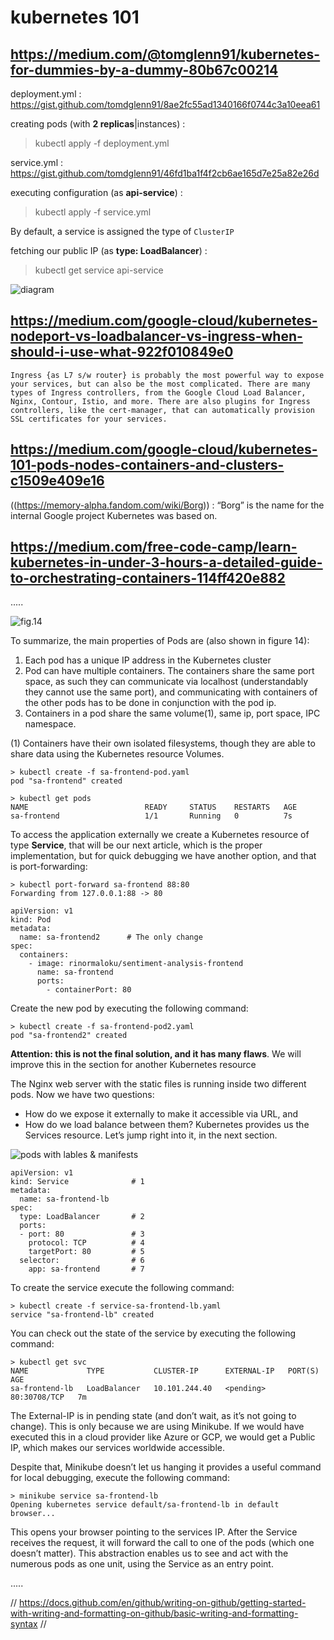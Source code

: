 # kubernetes 101

## https://medium.com/@tomglenn91/kubernetes-for-dummies-by-a-dummy-80b67c00214

deployment.yml : https://gist.github.com/tomdglenn91/8ae2fc55ad1340166f0744c3a10eea61 

creating pods (with __2 replicas__|instances) :

> kubectl apply -f deployment.yml

service.yml : https://gist.github.com/tomdglenn91/46fd1ba1f4f2cb6ae165d7e25a82e26d

executing configuration (as __api-service__) : 

> kubectl apply -f service.yml

By default, a service is assigned the type of `ClusterIP` 
 
fetching our public IP (as __type: LoadBalancer__) :

> kubectl get service api-service

![diagram](https://miro.medium.com/max/875/1*OA4FgRfYxJ-P2XrGIbbdbg.png)

## https://medium.com/google-cloud/kubernetes-nodeport-vs-loadbalancer-vs-ingress-when-should-i-use-what-922f010849e0

`Ingress {as L7 s/w router} is probably the most powerful way to expose your services, but can also be the most complicated. There are many types of Ingress controllers, from the Google Cloud Load Balancer, Nginx, Contour, Istio, and more. There are also plugins for Ingress controllers, like the cert-manager, that can automatically provision SSL certificates for your services.`

## https://medium.com/google-cloud/kubernetes-101-pods-nodes-containers-and-clusters-c1509e409e16

((https://memory-alpha.fandom.com/wiki/Borg)) : “Borg” is the name for the internal Google project Kubernetes was based on. 

## https://medium.com/free-code-camp/learn-kubernetes-in-under-3-hours-a-detailed-guide-to-orchestrating-containers-114ff420e882
.....

![fig.14](https://miro.medium.com/max/875/1*8vbHfzW79J2BzpK6X8Tp2g.png)

To summarize, the main properties of Pods are (also shown in figure 14):
1. Each pod has a unique IP address in the Kubernetes cluster
2. Pod can have multiple containers. The containers share the same port space, as such they can communicate via localhost (understandably they cannot use the same port), and communicating with containers of the other pods has to be done in conjunction with the pod ip.
3. Containers in a pod share the same volume(1), same ip, port space, IPC namespace.

(1) Containers have their own isolated filesystems, though they are able to share data using the Kubernetes resource Volumes.

```
> kubectl create -f sa-frontend-pod.yaml 
pod "sa-frontend" created
```

```
> kubectl get pods 
NAME                          READY     STATUS    RESTARTS   AGE
sa-frontend                   1/1       Running   0          7s
```

To access the application externally we create a Kubernetes resource of type **Service**, that will be our next article, which is the proper implementation, but for quick debugging we have another option, and that is port-forwarding:
```
> kubectl port-forward sa-frontend 88:80
Forwarding from 127.0.0.1:88 -> 80
```
```
apiVersion: v1
kind: Pod                                            
metadata:
  name: sa-frontend2      # The only change
spec:                                                
  containers:
    - image: rinormaloku/sentiment-analysis-frontend 
      name: sa-frontend                              
      ports:
        - containerPort: 80
```

Create the new pod by executing the following command:
```
> kubectl create -f sa-frontend-pod2.yaml
pod "sa-frontend2" created
```
**Attention: this is not the final solution, and it has many flaws**. We will improve this in the section for another Kubernetes resource

The Nginx web server with the static files is running inside two different pods. Now we have two questions:
- How do we expose it externally to make it accessible via URL, and
- How do we load balance between them?
Kubernetes provides us the Services resource. Let’s jump right into it, in the next section.

![pods with lables & manifests](https://miro.medium.com/max/875/1*nFNYyevWnLxgpfGSq5X_pg.png)

```
apiVersion: v1
kind: Service              # 1
metadata:
  name: sa-frontend-lb
spec:
  type: LoadBalancer       # 2
  ports:
  - port: 80               # 3
    protocol: TCP          # 4
    targetPort: 80         # 5
  selector:                # 6
    app: sa-frontend       # 7
```
To create the service execute the following command:
```
> kubectl create -f service-sa-frontend-lb.yaml
service "sa-frontend-lb" created
```
You can check out the state of the service by executing the following command:
```
> kubectl get svc
NAME             TYPE           CLUSTER-IP      EXTERNAL-IP   PORT(S)        AGE
sa-frontend-lb   LoadBalancer   10.101.244.40   <pending>     80:30708/TCP   7m
```
The External-IP is in pending state (and don’t wait, as it’s not going to change). This is only because we are using Minikube. If we would have executed this in a cloud provider like Azure or GCP, we would get a Public IP, which makes our services worldwide accessible.

Despite that, Minikube doesn’t let us hanging it provides a useful command for local debugging, execute the following command:
```
> minikube service sa-frontend-lb
Opening kubernetes service default/sa-frontend-lb in default browser...
```
This opens your browser pointing to the services IP. After the Service receives the request, it will forward the call to one of the pods (which one doesn’t matter). This abstraction enables us to see and act with the numerous pods as one unit, using the Service as an entry point.



.....

// https://docs.github.com/en/github/writing-on-github/getting-started-with-writing-and-formatting-on-github/basic-writing-and-formatting-syntax //
